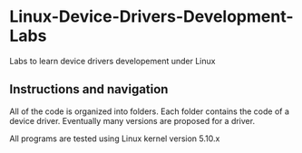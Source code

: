# Linux-Device-Drivers-Development-Labs
Labs to learn device drivers developement under Linux

## Instructions and navigation
All of the code is organized into folders. Each folder contains the code of a device driver. Eventually many versions are proposed for a driver.

All programs are tested using Linux kernel version 5.10.x

